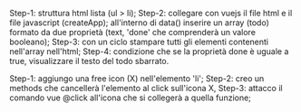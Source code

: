 <!-- Descrizione:
Rifare l’esercizio della to do list. Questa volta però ogni todo sarà un oggetto, formato da due proprietà:
text, una stringa che indica il testo del todo
done, un booleano (true/false) che indica se il todo è stato fatto oppure no
MILESTONE 1
Stampare all’interno di una lista HTML un item per ogni todo. Se la proprietà done è uguale a true, visualizzare il testo del todo sbarrato.
MILESTONE 2
Visualizzare a fianco ad ogni item ha una “x”: cliccando su di essa, il todo viene rimosso dalla lista.
MILESTONE 3
Predisporre un campo di input testuale e un pulsante “aggiungi”: cliccando sul pulsante, il testo digitato viene letto e utilizzato per creare un nuovo todo, che quindi viene aggiunto alla lista dei todo esistenti. -->



<!-- MILESTONE 1 -->
Step-1: struttura html lista (ul > li);
Step-2: collegare con vuejs il file html e il file javascript (createApp); all'interno di data() inserire un array (todo) formato da due proprietà (text, 'done' che comprenderà un valore booleano);
Step-3: con un ciclo stampare tutti gli elementi contenenti nell'array nell'html;
Step-4: condizione che se la proprietà done è uguale a true, visualizzare il testo del todo sbarrato.

<!-- MILESTONE 2 -->
 Step-1: aggiungo una free icon (X) nell'elemento 'li';
 Step-2: creo un methods che cancellerà l'elemento al click sull'icona X,
 Step-3: attacco il comando vue @click all'icona che si collegerà a quella funzione;